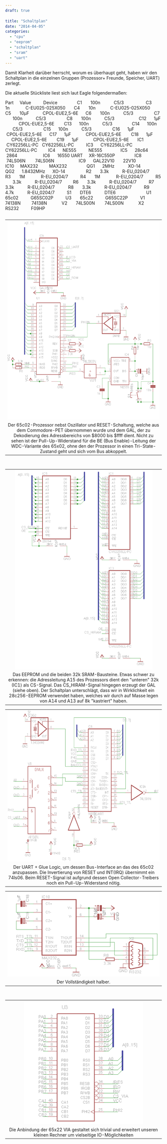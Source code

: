 ```yaml
---
draft: true

title: "Schaltplan"
date: "2014-04-05"
categories: 
  - "cpu"
  - "eeprom"
  - "schaltplan"
  - "sram"
  - "uart"
---
```


Damit Klarheit darüber herrscht, worum es überhaupt geht, haben wir den Schaltplan in die einzelnen Gruppen (Prozessor+ Freunde, Speicher, UART) zerlegt.

Die aktuelle Stückliste liest sich laut Eagle folgendermaßen:

Part     Value          Device                C1       100n           C5/3                  C3       1n             C-EU025-025X050       C4       10n            C-EU025-025X050       C5       10µF           CPOL-EUE2,5-6E      C6       100n           C5/3                 C7       100n           C5/3                 C8       100n           C5/3                    C12      1µF            CPOL-EUE2,5-6E        C13      100n           C5/3                C14      100n           C5/3                 C15      100n           C5/3                 C16      1µF            CPOL-EUE2,5-6E      C17      1µF            CPOL-EUE2,5-6E        C18      1µF            CPOL-EUE2,5-6E        C19      1µF            CPOL-EUE2,5-6E       IC1      CY62256LL-PC   CY62256LL-PC          IC3      CY62256LL-PC   CY62256LL-PC         IC4      NE555          NE555               IC5      28c64          2864                     IC6      16550 UART     XR-16C550P                IC8      74LS06N        74LS06N                    IC9      GAL22V10       22V10                IC10     MAX232         MAX232                QG1      2MHz           XO-14                QG2      1.8432MHz      XO-14                 R2       3.3k           R-EU\_0204/7          R3       1M             R-EU\_0204/7          R4       1M             R-EU\_0204/7          R5       3.3k           R-EU\_0204/7         R6       3.3k           R-EU\_0204/7          R7       3.3k           R-EU\_0204/7           R8       3.3k           R-EU\_0204/7          R9       4.7k           R-EU\_0204/7          S1       DTE6           DTE6                         U1       65c02          G65SC02P          U3       65c22          G65SC22P          V1       74138N         74138N            V2       74LS00N        74LS00N            X2       RS232          F09HP 

<table style="float:left;margin-right:1em;text-align:left;" cellspacing="0" cellpadding="0" align="center"><tbody><tr><td style="text-align:center;"><a style="margin-left:auto;margin-right:auto;" href="https://steckschwein.files.wordpress.com/2014/04/28878-cpu.png"><img src="images/28878-cpu.png" width="560" height="640" border="0"></a></td></tr><tr><td style="text-align:center;">Der 65c02-Prozessor nebst Oszillator und RESET-Schaltung, welche aus dem Commodore-PET übernommen wurde und dem GAL, der zu Dekodierung des Adressbereichs von $8000 bis $ffff dient. Nicht zu sehen ist der Pull-Up-Widerstand für die BE (Bus Enable)-Leitung der WDC-Variante des 65x02, ohne den der Prozessor in einen Tri-State-Zustand geht und sich vom Bus abkoppelt.</td></tr></tbody></table>

 

<table style="margin-left:auto;margin-right:auto;text-align:center;" cellspacing="0" cellpadding="0" align="center"><tbody><tr><td style="text-align:center;"><a style="margin-left:auto;margin-right:auto;" href="https://steckschwein.files.wordpress.com/2014/04/e4c5e-romram.png"><img src="images/e4c5e-romram.png" width="443" height="640" border="0"></a></td></tr><tr><td style="text-align:center;">Das EEPROM und die beiden 32k SRAM-Bausteine. Etwas schwer zu erkennen: die Adressleitung A15 des Prozessors dient den "unteren" 32k (IC1) als CS-Signal. Das CS_HIRAM-Signal hingegen erzeugt der GAL (siehe oben). Der Schaltplan unterschlägt, dass wir in Wirklichkeit ein 28c256-EEPROM verwendet haben, welches wir durch auf Masse legen von A14 und A13 auf 8k "kastriert" haben.</td></tr></tbody></table>

<table style="margin-left:auto;margin-right:auto;text-align:center;" cellspacing="0" cellpadding="0" align="center"><tbody><tr><td style="text-align:center;"><a style="margin-left:auto;margin-right:auto;" href="https://steckschwein.files.wordpress.com/2014/04/e0273-uart.png"><img src="images/e0273-uart.png" width="640" height="487" border="0"></a></td></tr><tr><td style="text-align:center;">Der UART + Glue Logic, um dessen Bus-Interface an das des 65c02 anzupassen. Die Invertierung von RESET und INT(IRQ) übernimmt ein 74ls06. Beim RESET-Signal ist aufgrund dessen Open Collector-Treibers noch ein Pull-Up-Widerstand nötig.</td></tr></tbody></table>

<table style="margin-left:auto;margin-right:auto;text-align:center;" cellspacing="0" cellpadding="0" align="center"><tbody><tr><td style="text-align:center;"><a style="margin-left:auto;margin-right:auto;" href="https://steckschwein.files.wordpress.com/2014/04/b3061-rs232.png"><img src="images/b3061-rs232.png" border="0"></a></td></tr><tr><td style="text-align:center;">Der Vollständigkeit halber.</td></tr></tbody></table>

 

<table style="margin-left:auto;margin-right:auto;text-align:center;" cellspacing="0" cellpadding="0" align="center"><tbody><tr><td style="text-align:center;"><a style="margin-left:auto;margin-right:auto;" href="https://steckschwein.files.wordpress.com/2014/04/9ee9c-via.png"><img src="images/9ee9c-via.png" border="0"></a></td></tr><tr><td style="text-align:center;">Die Anbindung der 65x22 VIA gestaltet sich trivial und erweitert unseren kleinen Rechner um vielseitige IO-Möglichkeiten</td></tr></tbody></table>
